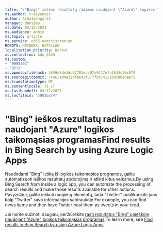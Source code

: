 ```yaml
---
title: "\"Bing\" ieškos rezultatų radimas naudojant \"Azure\" logikos taikomąsias programas"
ms.author: v-aiyengar
author: AshaIyengar21
manager: dansimp
ms.date: 03/12/2021
ms.audience: Admin
ms.topic: article
ms.service: o365-administration
ROBOTS: NOINDEX, NOFOLLOW
localization_priority: Normal
ms.collection: Adm_O365
ms.custom:
- "9005302"
- "9212"
ms.openlocfilehash: 3859e8de3dc97701eac97a9447efa28d4c36c874
ms.sourcegitcommit: 74663ad4a32dfa643f377fbd74151bdcb0e6ee75
ms.translationtype: MT
ms.contentlocale: lt-LT
ms.lasthandoff: 03/12/2021
ms.locfileid: "50816274"
---
```

# <a name="find-results-in-bing-search-by-using-azure-logic-apps"></a><span data-ttu-id="01962-102">"Bing" ieškos rezultatų radimas naudojant "Azure" logikos taikomąsias programas</span><span class="sxs-lookup"><span data-stu-id="01962-102">Find results in Bing Search by using Azure Logic Apps</span></span>

<span data-ttu-id="01962-103">Naudodami "Bing" iešką iš logikos taikomosios programos, galite automatizuoti ieškos rezultatų apdorojimą ir atlikti kitus veiksmus.</span><span class="sxs-lookup"><span data-stu-id="01962-103">By using Bing Search from inside a logic app, you can automate the processing of search results and make those results available for other actions.</span></span> <span data-ttu-id="01962-104">Pavyzdžiui, galite ieškoti naujienų elementų, tada "Twitter" publikuokite juos kaip "Twitter" savo informacijos santraukoje.</span><span class="sxs-lookup"><span data-stu-id="01962-104">For example, you can find news items and then have Twitter post them as tweets in your feed.</span></span>

<span data-ttu-id="01962-105">Jei norite sužinoti daugiau, peržiūrėkite [rasti rezultatus "Bing" paieškoje naudojant "Azure" logikos taikomąsias programas](https://go.microsoft.com/fwlink/?linkid=2151928).</span><span class="sxs-lookup"><span data-stu-id="01962-105">To learn more, see [Find results in Bing Search by using Azure Logic Apps](https://go.microsoft.com/fwlink/?linkid=2151928).</span></span>